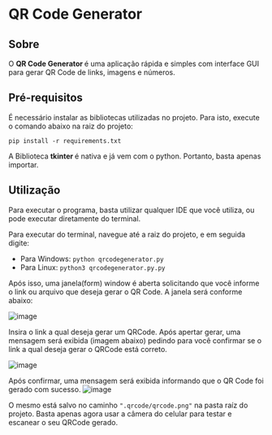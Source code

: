 # QR Code Generator

## Sobre

O <b>QR Code Generator </b> é uma aplicação rápida e simples com interface GUI para gerar QR Code de links, imagens e números.

## Pré-requisitos

É necessário instalar as bibliotecas utilizadas no projeto. Para isto, execute o comando abaixo na raiz do projeto:

<code>pip install -r requirements.txt </code>

A Biblioteca <b>tkinter </b> é nativa e já vem com o python. Portanto, basta apenas importar.

## Utilização

Para executar o programa, basta utilizar qualquer IDE que você utiliza, ou pode executar diretamente do terminal.

Para executar do terminal, navegue até a raiz do projeto, e em seguida digite:

* Para Windows: <code>python qrcodegenerator.py </code>
* Para Linux: <code>python3 qrcodegenerator.py.py </code>

Após isso, uma janela(form) window é aberta solicitando que você informe o link ou arquivo que deseja gerar o QR Code. A janela será conforme abaixo:

![image](https://user-images.githubusercontent.com/116044972/226730823-c694157c-90a8-4265-820a-54ea6b915b87.png)

Insira o link a qual deseja gerar um QRCode. Após apertar gerar, uma mensagem será exibida (imagem abaixo) pedindo para você confirmar se o link a qual deseja gerar o QRCode está correto. 

![image](https://user-images.githubusercontent.com/116044972/226731644-54073989-0ccc-4baa-9b97-d11e03d48ed1.png)

Após confirmar, uma mensagem será exibida informando que o QR Code foi gerado com sucesso. 
![image](https://user-images.githubusercontent.com/116044972/226732358-ca4fcba4-b6a3-4b6a-a81a-2f06702f9035.png)


O mesmo está salvo no caminho <code>".qrcode/qrcode.png"</code> na pasta raíz do projeto.
Basta apenas agora usar a câmera do celular para testar e escanear o seu QRCode gerado.
